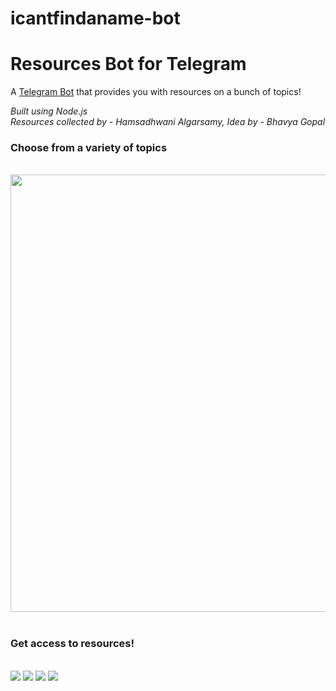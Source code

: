 # icantfindaname-bot
 
<h1> Resources Bot for Telegram</h1>
A <a href="https://t.me/icantfindaname_bot">Telegram Bot</a> that provides you with resources on a bunch of topics!

<i>Built using Node.js</i> <br>
<i> Resources collected by - Hamsadhwani Algarsamy, Idea by - Bhavya Gopal </i>

<h3> Choose from a variety of topics </h3> <br>
<img src="https://github.com/nandiniproothi/icantfindaname-bot/blob/main/img/IMG_6849.PNG" height="700px"> &nbsp;
<br>

<h3> Get access to resources! </h3> <br>
<img src="https://github.com/nandiniproothi/icantfindaname-bot/blob/main/img/IMG_6851.jpg">
<img src="https://github.com/nandiniproothi/icantfindaname-bot/blob/main/img/IMG_6852.jpg">
<img src="https://github.com/nandiniproothi/icantfindaname-bot/blob/main/img/IMG_6854.jpg">
<img src="https://github.com/nandiniproothi/icantfindaname-bot/blob/main/img/IMG_6855.jpg">
